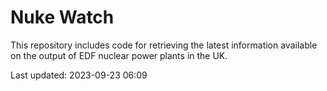 # Nuke Watch

This repository includes code for retrieving the latest information available on the output of EDF nuclear power plants in the UK.

Last updated: 2023-09-23 06:09